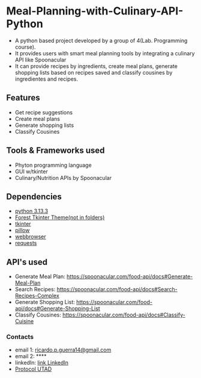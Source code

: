 # Meal-Planning-with-Culinary-API-Python
* A python based project developed by a group of 4(Lab. Programming course). 
* It provides users with smart meal planning tools by integrating a culinary API like Spoonacular
* It can provide recipes by ingredients, create meal plans, generate shopping lists based on recipes saved and classify cousines by ingredientes and recipes.

## Features
* Get recipe suggestions
* Create meal plans
* Generate shopping lists
* Classify Cousines

## Tools & Frameworks used
* Phyton programming language
* GUI w/tkinter
* Culinary/Nutrition APIs by Spoonacular

## Dependencies
* [python 3.13.3](https://www.python.org/downloads/)
* [Forest Tkinter Theme(not in folders)](https://github.com/rdbende/Forest-ttk-theme.git)
* [tkinter](https://docs.python.org/3/library/tkinter.html)
* [pillow](https://pypi.org/project/pillow/)
* [webbrowser](https://docs.python.org/3/library/webbrowser.html)
* [requests](https://pypi.org/project/requests/)

## API's used
* Generate Meal Plan: https://spoonacular.com/food-api/docs#Generate-Meal-Plan
* Search Recipes: https://spoonacular.com/food-api/docs#Search-Recipes-Complex
* Generate Shopping List: https://spoonacular.com/food-api/docs#Generate-Shopping-List
* Classify Cousines: https://spoonacular.com/food-api/docs#Classify-Cuisine

### Contacts
* email 1: ricardo.p.guerra14@gmail.com
* email 2: ****
* linkedIn: [link LinkedIn](https://www.linkedin.com/in/ricardo-guerra-3a3367349?utm_source=share&utm_campaign=share_via&utm_content=profile&utm_medium=ios_app)
* [Protocol UTAD](https://github.com/user-attachments/files/19893917/Projeto2-03.Refeicoes_v2.1-1.pdf)
